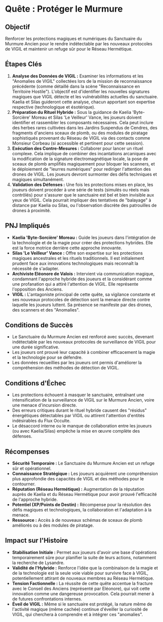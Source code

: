 # Quête : Protéger le Murmure

## Objectif
Renforcer les protections magiques et numériques du Sanctuaire du Murmure Ancien pour le rendre indétectable par les nouveaux protocoles de VIGIL et maintenir un refuge sûr pour le Réseau Hermétique.

## Étapes Clés

1.  **Analyse des Données de VIGIL :** Examiner les informations et les "Anomalies de VIGIL" collectées lors de la mission de reconnaissance précédente (comme détaillé dans la scène "Reconnaissance en Territoire Hostile"). L'objectif est d'identifier les nouvelles signatures magiques que VIGIL détecte et les vulnérabilités actuelles du sanctuaire. Kaelia et Silas guideront cette analyse, chacun apportant son expertise respective (technologique et ésotérique).
2.  **Préparation du Rituel Hybride :** Sous la guidance de Kaelia 'Byte-Sorcière' Moreau et Silas 'Le Veilleur' Vance, les joueurs doivent identifier et rassembler les composants nécessaires. Cela peut inclure des herbes rares cultivées dans les Jardins Suspendus de Cendres, des fragments d'anciens sceaux de plomb, ou des modules de piratage sophistiqués provenant du Réseau de VIGIL via des contacts comme Monsieur Corbeau (si accessible et pertinent pour cette session).
3.  **Exécution des Contre-Mesures :** Collaborer pour lancer un rituel complexe. Cela implique de combiner des incantations arcaniques avec la modification de la signature électromagnétique locale, la pose de sceaux de plomb amplifiés magiquement pour bloquer les scanners, et le déploiement de "leurres numériques" pour rediriger l'attention des drones de VIGIL. Les joueurs devront surmonter des défis techniques et magiques simultanément.
4.  **Validation des Défenses :** Une fois les protections mises en place, les joueurs doivent procéder à une série de tests (simulés ou réels mais contrôlés) pour s'assurer que le sanctuaire est bel et bien invisible aux yeux de VIGIL. Cela pourrait impliquer des tentatives de "balayage" à distance par Kaelia ou Silas, ou l'observation discrète des patrouilles de drones à proximité.

## PNJ Impliqués

*   **Kaelia 'Byte-Sorcière' Moreau :** Guide les joueurs dans l'intégration de la technologie et de la magie pour créer des protections hybrides. Elle est la force motrice derrière cette approche innovante.
*   **Silas 'Le Veilleur' Vance :** Offre son expertise sur les protections magiques ancestrales et les rituels traditionnels. Il est initialement prudent face aux innovations technologiques mais reconnaît la nécessité de s'adapter.
*   **Archiviste Eléonore de Valois :** Intervient via communication magique, condamnant l'approche hybride des joueurs et la considérant comme une profanation qui a attiré l'attention de VIGIL. Elle représente l'opposition des Anciens.
*   **VIGIL :** L'antagoniste principal de cette quête, sa vigilance constante et ses nouveaux protocoles de détection sont la menace directe contre laquelle les joueurs luttent. Sa présence se manifeste par des drones, des scanners et des "Anomalies".

## Conditions de Succès

*   Le Sanctuaire du Murmure Ancien est renforcé avec succès, devenant indétectable par les nouveaux protocoles de surveillance de VIGIL pour une durée significative.
*   Les joueurs ont prouvé leur capacité à combiner efficacement la magie et la technologie pour se défendre.
*   Les données recueillies par les joueurs ont permis d'améliorer la compréhension des méthodes de détection de VIGIL.

## Conditions d'Échec

*   Les protections échouent à masquer le sanctuaire, entraînant une intensification de la surveillance de VIGIL sur le Murmure Ancien, voire une menace d'incursion directe.
*   Des erreurs critiques durant le rituel hybride causent des "résidus" énergétiques détectables par VIGIL ou attirent l'attention d'entités indésirables du Flux Occulte.
*   Le désaccord interne ou le manque de collaboration entre les joueurs (ou avec Kaelia/Silas) empêche la mise en œuvre complète des défenses.

## Récompenses

*   **Sécurité Temporaire :** Le Sanctuaire du Murmure Ancien est un refuge sûr et opérationnel.
*   **Connaissance Stratégique :** Les joueurs acquièrent une compréhension plus approfondie des capacités de VIGIL et des méthodes pour le contourner.
*   **Réputation (Réseau Hermétique) :** Augmentation de la réputation auprès de Kaelia et du Réseau Hermétique pour avoir prouvé l'efficacité de l'approche hybride.
*   **Potentiel (XP/Points de Destin) :** Récompense pour la résolution des défis magiques et technologiques, la collaboration et l'adaptation à la menace.
*   **Ressource :** Accès à de nouveaux schémas de sceaux de plomb améliorés ou à des modules de piratage.

## Impact sur l'Histoire

*   **Stabilisation Initiale :** Permet aux joueurs d'avoir une base d'opérations temporairement sûre pour planifier la suite de leurs actions, notamment la recherche de Lysandre.
*   **Validité de l'Hybride :** Renforce l'idée que la combinaison de la magie et de la technologie est la seule voie viable pour survivre face à VIGIL, potentiellement attirant de nouveaux membres au Réseau Hermétique.
*   **Tension Factionnelle :** La réussite de cette quête accentue la fracture avec le Conseil des Anciens (représenté par Eléonore), qui voit cette innovation comme une dangereuse provocation. Cela pourrait mener à de futures confrontations internes.
*   **Éveil de VIGIL :** Même si le sanctuaire est protégé, la nature même de l'activité magique (même cachée) continue d'éveiller la curiosité de VIGIL, qui cherchera à comprendre et à intégrer ces "anomalies".